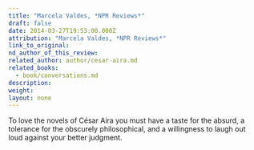 ```yaml
---
title: "Marcela Valdes, *NPR Reviews*"
draft: false
date: 2014-03-27T19:53:00.000Z
attribution: "Marcela Valdes, *NPR Reviews*"
link_to_original:
nd_author_of_this_review:
related_author: author/cesar-aira.md
related_books:
  - book/conversations.md
description:
weight:
layout: none
---
```

To love the novels of César Aira you must have a taste for the absurd, a tolerance for the obscurely philosophical, and a willingness to laugh out loud against your better judgment.

